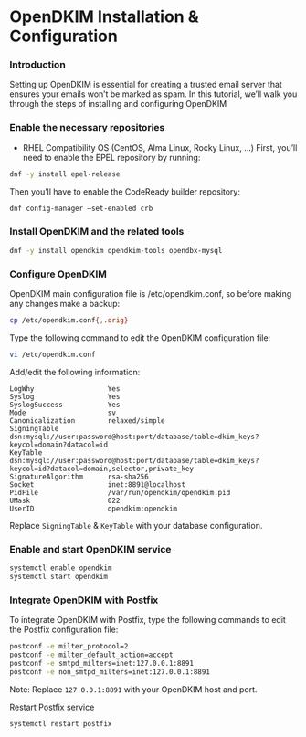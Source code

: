 OpenDKIM Installation & Configuration
=====================================
### Introduction

Setting up OpenDKIM is essential for creating a trusted email server that ensures your emails won’t be marked as spam. In this tutorial, we’ll walk you through the steps of installing and configuring OpenDKIM

### Enable the necessary repositories
* RHEL Compatibility OS (CentOS, Alma Linux, Rocky Linux, ...)
First, you’ll need to enable the EPEL repository by running:
```sh
dnf -y install epel-release
```

Then you’ll have to enable the CodeReady builder repository:
```sh
dnf config-manager –set-enabled crb
```

### Install OpenDKIM and the related tools
```sh
dnf -y install opendkim opendkim-tools opendbx-mysql
```

### Configure OpenDKIM
OpenDKIM main configuration file is /etc/opendkim.conf, so before making any changes make a backup:
```sh
cp /etc/opendkim.conf{,.orig}
```

Type the following command to edit the OpenDKIM configuration file:
```sh
vi /etc/opendkim.conf
```

Add/edit the following information:
```
LogWhy                  Yes
Syslog                  Yes
SyslogSuccess           Yes
Mode                    sv
Canonicalization        relaxed/simple
SigningTable dsn:mysql://user:password@host:port/database/table=dkim_keys?keycol=domain?datacol=id
KeyTable     dsn:mysql://user:password@host:port/database/table=dkim_keys?keycol=id?datacol=domain,selector,private_key
SignatureAlgorithm      rsa-sha256
Socket                  inet:8891@localhost
PidFile                 /var/run/opendkim/opendkim.pid
UMask                   022
UserID                  opendkim:opendkim
```
Replace `SigningTable` & `KeyTable` with your database configuration.

### Enable and start OpenDKIM service
```sh
systemctl enable opendkim
systemctl start opendkim
```

### Integrate OpenDKIM with Postfix
To integrate OpenDKIM with Postfix, type the following commands to edit the Postfix configuration file:
```sh
postconf -e milter_protocol=2
postconf -e milter_default_action=accept
postconf -e smtpd_milters=inet:127.0.0.1:8891
postconf -e non_smtpd_milters=inet:127.0.0.1:8891
```
Note: Replace `127.0.0.1:8891` with your OpenDKIM host and port.

Restart Postfix service
```sh
systemctl restart postfix
```
